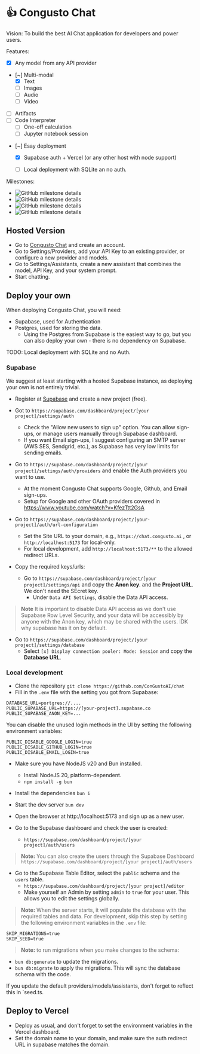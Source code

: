 # 👍 Congusto Chat

Vision:
To build the best AI Chat application for developers and power users.

Features:

- [x] Any model from any API provider
- [~] Multi-modal
  - [x] Text
  - [ ] Images
  - [ ] Audio
  - [ ] Video
- [ ] Artifacts
- [ ] Code Interpreter
  - [ ] One-off calculation
  - [ ] Jupyter notebook session
- [~] Esay deployment
  - [x] Supabase auth + Vercel (or any other host with node support)
  - [ ] Local deployment with SQLite an no auth.


Milestones:

- ![GitHub milestone details](https://img.shields.io/github/milestones/progress/congustoai/chat/1)
- ![GitHub milestone details](https://img.shields.io/github/milestones/progress/congustoai/chat/2)
- ![GitHub milestone details](https://img.shields.io/github/milestones/progress/congustoai/chat/4)
- ![GitHub milestone details](https://img.shields.io/github/milestones/progress/congustoai/chat/3)

## Hosted Version

- Go to [Congusto Chat](https://chat.congusto.ai) and create an account.
- Go to Settings/Providers, add your API Key to an existing provider, or configure a new provider and models.
- Go to Settings/Assistants, create a new assistant that combines the model, API Key, and your system prompt.
- Start chatting.

## Deploy your own

When deploying Congusto Chat, you will need:

- Supabase, used for Authentication
- Postgres, used for storing the data.
  - Using the Postgres from Supabase is the easiest way to go, but you can also deploy your own - there is no dependency on Supabase.

TODO: Local deployment with SQLite and no Auth.

### Supabase

We suggest at least starting with a hosted Supabase instance, as deploying your own is not entirely trivial.

- Register at [Supabase](https://supabase.com) and create a new project (free).
- Got to `https://supabase.com/dashboard/project/[your project]/settings/auth`

  - Check the "Allow new users to sign up" option. You can allow sign-ups, or manage users manually through Supabase dashboard.
  - If you want Email sign-ups, I suggest configuring an SMTP server (AWS SES, Sendgrid, etc.), as Supabase has very low limits for sending emails.

- Go to `https://supabase.com/dashboard/project/[your project]/settings/auth/providers` and enable the Auth providers you want to use.

  - At the moment Congusto Chat supports Google, Github, and Email sign-ups.
  - Setup for Google and other OAuth providers covered in https://www.youtube.com/watch?v=KfezTtt2GsA

- Go to `https://supabase.com/dashboard/project/[your-project]/auth/url-configuration`

  - Set the Site URL to your domain, e.g., `https://chat.congusto.ai` , or `http://localhost:5173` for local-only.
  - For local development, add `http://localhost:5173/**` to the allowed redirect URLs.

- Copy the required keys/urls:

  - Go to `https://supabase.com/dashboard/project/[your project]/settings/api` and copy the **Anon key**. and the **Project URL**. We don't need the SEcret key.
    - Under `Data API Settings`, disable the Data API access.

> **Note**  It is important to disable Data API access as we don't use Supabase Row Level Security, and your data will be accessibly by anyone with the Anon key, which may be shared with the users. IDK why supabase has it on by default.

  - Go to `https://supabase.com/dashboard/project/[your project]/settings/database`
    - Select `[x] Display connection pooler: Mode: Session` and copy the **Database URL**.

### Local development

- Clone the repository
  `git clone https://github.com/ConGustoAI/chat`
- Fill in the `.env` file with the setting you got from Supabase:

```
DATABASE_URL=portgres://....
PUBLIC_SUPABASE_URL=https://[your-project].supabase.co
PUBLIC_SUPABASE_ANON_KEY=...
```

You can disable the unused login methods in the UI by setting the following environment variables:

```
PUBLIC_DISABLE_GOOGLE_LOGIN=true
PUBLIC_DISABLE_GITHUB_LOGIN=true
PUBLIC_DISABLE_EMAIL_LOGIN=true
```

- Make sure you have NodeJS v20 and Bun installed.

  - Install NodeJS 20, platform-dependent.
  - `npm install -g bun`

- Install the dependencies
  `bun i`

- Start the dev server
  `bun dev`

- Open the browser at http://localhost:5173 and sign up as a new user.

- Go to the Supabase dashboard and check the user is created:

  - `https://supabase.com/dashboard/project/[your project]/auth/users`

> **Note:** You can also create the users through the Supabase Dashboard `https://supabase.com/dashboard/project/[your project]/auth/users`

- Go to the Supabase Table Editor, select the `public` schema and the `users` table.
  - `https://supabase.com/dashboard/project/[your project]/editor`
  - Make yourself an Admin by setting `admin` to `true` for your user. This allows you to edit the settings globally.


> **Note:** When the server starts, it will populate the database with the required tables and data. For development, skip this step by setting the following environment variables in the `.env` file:
```
SKIP_MIGRATIONS=true
SKIP_SEED=true
```

> **Note:** to run migrations when you make changes to the schema:
- `bun db:generate` to update the migrations.
- `bun db:migrate` to apply the migrations. This will sync the database schema with the code.

If you update the default providers/models/assistants, don't forget to reflect this in `seed.ts.

## Deploy to Vercel

- Deploy as usual, and don't forget to set the environment variables in the Vercel dashboard.
- Set the domain name to your domain, and make sure the auth redirect URL in supabase matches the domain.

